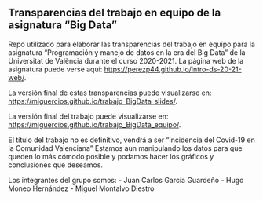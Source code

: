 Transparencias del trabajo en equipo de la asignatura “Big Data”
----------------------------------------------------------------

Repo utilizado para elaborar las transparencias del trabajo en equipo
para la asignatura “Programación y manejo de datos en la era del Big
Data” de la Universitat de València durante el curso 2020-2021. La
página web de la asignatura puede verse aquí:
<a href="https://perezp44.github.io/intro-ds-20-21-web/" class="uri">https://perezp44.github.io/intro-ds-20-21-web/</a>.

<!-- El párrafo de arriba has de dejarlo tal cual. No has de cambiar nada!!-->
<!-- En la linea de abajo has de sustituir "perezp44" por tu usuario de Github-->

La versión final de estas transparencias puede visualizarse en:
<a href="https://miguercios.github.io/trabajo_BigData_slides/" class="uri">https://miguercios.github.io/trabajo_BigData_slides/</a>.

<!-- En la linea de abajo has de sustituir "perezp44" por tu usuario de Github-->

La versión final del trabajo puede visualizarse en:
<a href="https://miguercios.github.io/trabajo_BigData_equipo/" class="uri">https://miguercios.github.io/trabajo_BigData_equipo/</a>.

<!-- Abajo podéis escribir lo que queráis, igual un resumen del trabajo, o ..., o ... pero al menos, tenéis que poner el título del trabajo y el nombre de los componentes del equipo-->

El título del trabajo no es definitivo, vendrá a ser “Incidencia del
Covid-19 en la Comunidad Valenciana” Estamos aun manipulando los datos
para que queden lo más cómodo posible y podamos hacer los gráficos y
conclusiones que deseamos.

Los integrantes del grupo somos: - Juan Carlos García Guardeño - Hugo
Moneo Hernández - Miguel Montalvo Diestro

<!-- Finalmente, acuérdate que cuando hayas hecho los cambios y hayas dejado este archivo como hayáis decidido, TENEIS que knittearlo para que los cambio se actualicen en el fichero Readme.md, que es el que finalmente se visualizará en Github-->
